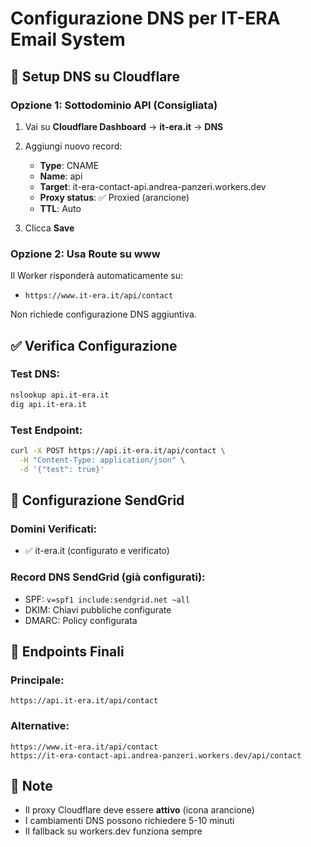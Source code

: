 # Configurazione DNS per IT-ERA Email System

## 🔧 Setup DNS su Cloudflare

### Opzione 1: Sottodominio API (Consigliata)

1. Vai su **Cloudflare Dashboard** → **it-era.it** → **DNS**

2. Aggiungi nuovo record:
   - **Type**: CNAME
   - **Name**: api
   - **Target**: it-era-contact-api.andrea-panzeri.workers.dev
   - **Proxy status**: ✅ Proxied (arancione)
   - **TTL**: Auto

3. Clicca **Save**

### Opzione 2: Usa Route su www

Il Worker risponderà automaticamente su:
- `https://www.it-era.it/api/contact`

Non richiede configurazione DNS aggiuntiva.

## ✅ Verifica Configurazione

### Test DNS:
```bash
nslookup api.it-era.it
dig api.it-era.it
```

### Test Endpoint:
```bash
curl -X POST https://api.it-era.it/api/contact \
  -H "Content-Type: application/json" \
  -d '{"test": true}'
```

## 📧 Configurazione SendGrid

### Domini Verificati:
- ✅ it-era.it (configurato e verificato)

### Record DNS SendGrid (già configurati):
- SPF: `v=spf1 include:sendgrid.net ~all`
- DKIM: Chiavi pubbliche configurate
- DMARC: Policy configurata

## 🚀 Endpoints Finali

### Principale:
```
https://api.it-era.it/api/contact
```

### Alternative:
```
https://www.it-era.it/api/contact
https://it-era-contact-api.andrea-panzeri.workers.dev/api/contact
```

## 📝 Note

- Il proxy Cloudflare deve essere **attivo** (icona arancione)
- I cambiamenti DNS possono richiedere 5-10 minuti
- Il fallback su workers.dev funziona sempre